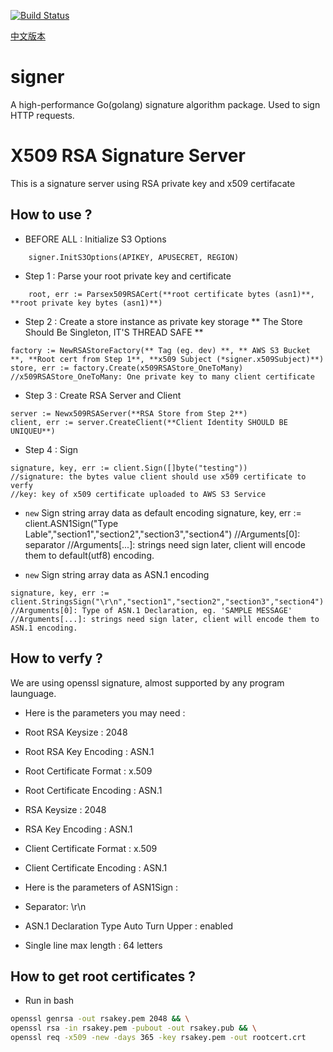 [![Build Status](https://travis-ci.org/FeiniuBus/signer.svg?branch=master)](https://travis-ci.org/FeiniuBus/signer)

[中文版本](https://github.com/FeiniuBus/signer/blob/master/README.zhcn.md)

# signer

A high-performance Go(golang) signature algorithm package. Used to sign HTTP requests.

# X509 RSA Signature Server
This is a signature server using RSA private key and x509 certifacate

## How to use ?
* BEFORE ALL : Initialize S3 Options
```
    signer.InitS3Options(APIKEY, APUSECRET, REGION)
```

* Step 1 : Parse your root private key and certificate
```
    root, err := Parsex509RSACert(**root certificate bytes (asn1)**, **root private key bytes (asn1)**)
```

* Step 2 : Create a store instance as private key storage
** The Store Should Be Singleton, IT'S THREAD SAFE **
```
factory := NewRSAStoreFactory(** Tag (eg. dev) **, ** AWS S3 Bucket **, **Root cert from Step 1**, **x509 Subject (*signer.x509Subject)**)
store, err := factory.Create(x509RSAStore_OneToMany) //x509RSAStore_OneToMany: One private key to many client certificate 
```

* Step 3 : Create RSA Server and Client
```
server := Newx509RSAServer(**RSA Store from Step 2**)
client, err := server.CreateClient(**Client Identity SHOULD BE UNIQUEU**)
```

* Step 4 : Sign
```
signature, key, err := client.Sign([]byte("testing"))
//signature: the bytes value client should use x509 certificate to verfy
//key: key of x509 certificate uploaded to AWS S3 Service
```

* `new` Sign string array data as default encoding
signature, key, err := client.ASN1Sign("Type Lable","section1","section2","section3","section4")
//Arguments[0]: separator
//Arguments[...]: strings need sign later, client will encode them to default(utf8) encoding. 

* `new` Sign string array data as ASN.1 encoding
```
signature, key, err := client.StringsSign("\r\n","section1","section2","section3","section4")
//Arguments[0]: Type of ASN.1 Declaration, eg. 'SAMPLE MESSAGE'
//Arguments[...]: strings need sign later, client will encode them to ASN.1 encoding. 

```

## How to verfy ?
We are using openssl signature, almost supported by any program launguage.

* Here is the parameters you may need :
* Root RSA Keysize : 2048
* Root RSA Key Encoding : ASN.1
* Root Certificate Format : x.509
* Root Certificate Encoding : ASN.1
* RSA Keysize : 2048
* RSA Key Encoding : ASN.1
* Client Certificate Format : x.509
* Client Certificate Encoding : ASN.1

* Here is the parameters of ASN1Sign :
* Separator: \r\n
* ASN.1 Declaration Type Auto Turn Upper : enabled
* Single line max length : 64 letters

## How to get root certificates ?
* Run in bash
```bash
openssl genrsa -out rsakey.pem 2048 && \
openssl rsa -in rsakey.pem -pubout -out rsakey.pub && \
openssl req -x509 -new -days 365 -key rsakey.pem -out rootcert.crt
```